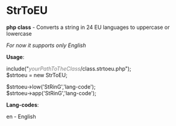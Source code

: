 # StrToEU
<b>php class</b> - Converts a string in 24 EU languages to uppercase or lowercase

<i>For now it supports only English</i>

<b>Usage</b>:

include("<i style="color:grey">yourPathToTheClass</i>/class.strtoeu.php");<br />
$strtoeu = new StrToEU;<br />

$strtoeu->low('StRinG','lang-code');<br />
$strtoeu->app('StRinG','lang-code');

<b>Lang-codes</b>:

en - English

